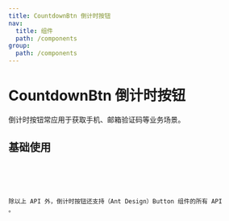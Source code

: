 ```yaml
---
title: CountdownBtn 倒计时按钮
nav:
  title: 组件
  path: /components
group:
  path: /components
---
```


# CountdownBtn 倒计时按钮

倒计时按钮常应用于获取手机、邮箱验证码等业务场景。

## 基础使用

<code src="./demos/index.tsx" />

<API></API>

除以上 API 外，倒计时按钮还支持（Ant Design）Button 组件的所有 API 。
